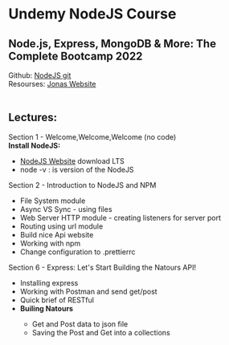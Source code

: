 <h1> Undemy NodeJS Course </h1>
<h2> Node.js, Express, MongoDB & More: The Complete Bootcamp 2022 </h2>

<span>
Github:
<a href="https://github.com/jonasschmedtmann/complete-node-bootcamp"> NodeJS git </a>
</span>
<span>
<br>
Resourses:
<a href="https://codingheroes.io/resources/">Jonas Website </a>  
</span>

<br>
<br>

<h2>Lectures: </h2>
Section 1 - Welcome,Welcome,Welcome (no code)
<br>
<span>
  <b>Install NodeJS:</b>
<ul>
  <li><a href="https://nodejs.org/en/">NodeJS Website</a> download LTS</li> 
  <li>node -v : is version of the NodeJS</li> 
</ul>
</span>
Section 2 - Introduction to NodeJS and NPM
<ul>
  <li>File System module</li> 
  <li>Async VS Sync - using files</li> 
  <li>Web Server HTTP module - creating listeners for server port</li>  
  <li>Routing using url module</li>
  <li>Build nice Api website</li>
  <li>Working with npm</li>
  <li>Change configuration to .prettierrc</li>
</ul>
Section 6 - Express: Let's Start Building the Natours API!
<ul>
  <li>Installing express</li> 
  <li>Working with Postman and send get/post</li> 
  <li>Quick brief of RESTful</li>
  <li><b>Builing Natours</b></li>
  <ul>
    <li>Get and Post data to json file</li> 
    <li>Saving the Post and Get into a collections</li> 
  </ul>
</ul>
